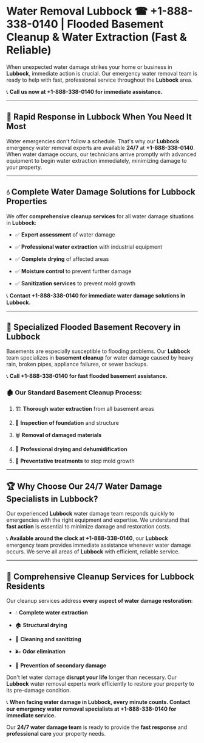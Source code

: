 # Water Removal Lubbock ☎ +1-888-338-0140 | Flooded Basement Cleanup & Water Extraction (Fast & Reliable)

When unexpected water damage strikes your home or business in **Lubbock**, immediate action is crucial. Our emergency water removal team is ready to help with fast, professional service throughout the **Lubbock** area. 

📞 **Call us now at +1-888-338-0140 for immediate assistance.**
---
## 🚀 Rapid Response in Lubbock When You Need It Most
Water emergencies don't follow a schedule. That's why our **Lubbock** emergency water removal experts are available **24/7** at **+1-888-338-0140**. When water damage occurs, our technicians arrive promptly with advanced equipment to begin water extraction immediately, minimizing damage to your property.
---
## 💧 Complete Water Damage Solutions for Lubbock Properties
We offer **comprehensive cleanup services** for all water damage situations in **Lubbock**:
- ✅ **Expert assessment** of water damage  
- ✅ **Professional water extraction** with industrial equipment  
- ✅ **Complete drying** of affected areas  
- ✅ **Moisture control** to prevent further damage  
- ✅ **Sanitization services** to prevent mold growth  
📞 **Contact +1-888-338-0140 for immediate water damage solutions in Lubbock.**
---
## 🌊 Specialized Flooded Basement Recovery in Lubbock
Basements are especially susceptible to flooding problems. Our **Lubbock** team specializes in **basement cleanup** for water damage caused by heavy rain, broken pipes, appliance failures, or sewer backups. 
📞 **Call +1-888-338-0140 for fast flooded basement assistance.**
### 🏚️ Our Standard Basement Cleanup Process:
1. 🏗️ **Thorough water extraction** from all basement areas  
2. 🔎 **Inspection of foundation** and structure  
3. 🗑️ **Removal of damaged materials**  
4. 💨 **Professional drying and dehumidification**  
5. 🚫 **Preventative treatments** to stop mold growth  
---
## 🏆 Why Choose Our 24/7 Water Damage Specialists in Lubbock?
Our experienced **Lubbock** water damage team responds quickly to emergencies with the right equipment and expertise. We understand that **fast action** is essential to minimize damage and restoration costs.
📞 **Available around the clock at +1-888-338-0140**, our **Lubbock** emergency team provides immediate assistance whenever water damage occurs. We serve all areas of **Lubbock** with efficient, reliable service.
---
## 🧹 Comprehensive Cleanup Services for Lubbock Residents
Our cleanup services address **every aspect of water damage restoration**:
- 💧 **Complete water extraction**  
- 🏠 **Structural drying**  
- 🧼 **Cleaning and sanitizing**  
- 🌬️ **Odor elimination**  
- 🚫 **Prevention of secondary damage**  
Don't let water damage **disrupt your life** longer than necessary. Our **Lubbock** water removal experts work efficiently to restore your property to its pre-damage condition.
📞 **When facing water damage in Lubbock, every minute counts. Contact our emergency water removal specialists at +1-888-338-0140 for immediate service.**
Our **24/7 water damage team** is ready to provide the **fast response** and **professional care** your property needs.
